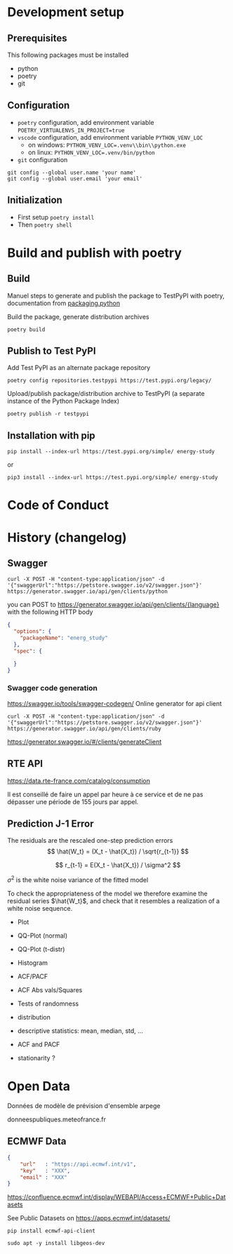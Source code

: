 # Development setup
## Prerequisites
This following packages must be installed
* python
* poetry
* git

## Configuration
* `poetry` configuration, add environment variable `POETRY_VIRTUALENVS_IN_PROJECT=true`
* `vscode` configuration, add environment variable `PYTHON_VENV_LOC`
  * on windows: `PYTHON_VENV_LOC=.venv\\bin\\python.exe`
  * on linux: `PYTHON_VENV_LOC=.venv/bin/python`
* `git` configuration
```shell
git config --global user.name 'your name'
git config --global user.email 'your email'
```

## Initialization
* First setup `poetry install`
* Then `poetry shell`

# Build and publish with poetry
## Build
Manuel steps to generate and publish the package to TestPyPI with poetry, documentation from [packaging.python](https://python-poetry.org/docs/)

Build the package, generate distribution archives
```shell
poetry build
```

## Publish to Test PyPI
Add Test PyPI as an alternate package repository
```shell
poetry config repositories.testpypi https://test.pypi.org/legacy/
```

Upload/publish package/distribution archive to TestPyPI (a separate instance of the Python Package Index)
```shell
poetry publish -r testpypi
```

## Installation with pip
```shell
pip install --index-url https://test.pypi.org/simple/ energy-study
```
or
```shell
pip3 install --index-url https://test.pypi.org/simple/ energy-study
```

# Code of Conduct

# History (changelog)

## Swagger
```shell
curl -X POST -H "content-type:application/json" -d '{"swaggerUrl":"https://petstore.swagger.io/v2/swagger.json"}' https://generator.swagger.io/api/gen/clients/python
```

you can POST to https://generator.swagger.io/api/gen/clients/{language} with the following HTTP body

```json
{
  "options": {
    "packageName": "energ_study"
  },
  "spec": {

  }
}
```

### Swagger code generation
https://swagger.io/tools/swagger-codegen/
Online generator for api client

```shell
curl -X POST -H "content-type:application/json" -d '{"swaggerUrl":"https://petstore.swagger.io/v2/swagger.json"}' https://generator.swagger.io/api/gen/clients/ruby
```

https://generator.swagger.io/#/clients/generateClient

## RTE API
https://data.rte-france.com/catalog/consumption

Il est conseillé de faire un appel par heure à ce service et de ne pas dépasser une période de 155 jours par appel.


## Prediction J-1 Error

The residuals are the rescaled one-step prediction errors
$$
\hat{W_t} = (X_t - \hat{X_t}) / \sqrt{r_{t-1}}
$$

$$
r_{t-1} = E(X_t - \hat{X_t}) / \sigma^2
$$

$\sigma^2$ is the white noise variance of the fitted model

To check the appropriateness of the model we therefore examine the residual series $\hat{W_t}$, and check that it resembles a realization of a white noise sequence.

* Plot
* QQ-Plot (normal)
* QQ-Plot (t-distr)
* Histogram
* ACF/PACF
* ACF Abs vals/Squares
* Tests of randomness



* distribution
* descriptive statistics: mean, median, std, ...
* ACF and PACF
* stationarity ?


# Open Data

Données de modèle de prévision d'ensemble arpege

donneespubliques.meteofrance.fr

## ECMWF Data

```json
{
    "url"   : "https://api.ecmwf.int/v1",
    "key"   : "XXX",
    "email" : "XXX"
}
```

https://confluence.ecmwf.int/display/WEBAPI/Access+ECMWF+Public+Datasets

See Public Datasets on https://apps.ecmwf.int/datasets/

```shell
pip install ecmwf-api-client
```

```shell
sudo apt -y install libgeos-dev
```